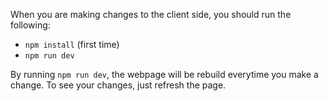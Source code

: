 When you are making changes to the client side, you should run the following:

-   `npm install` (first time)
-   `npm run dev`

By running `npm run dev`, the webpage will be rebuild everytime you make a change. To see your changes, just refresh the page.
